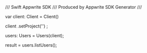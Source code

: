 /// Swift Appwrite SDK
/// Produced by Appwrite SDK Generator
///

var client: Client = Client()

client
    .setProject('')
;

users: Users =  Users(client);

result = users.listUsers();
